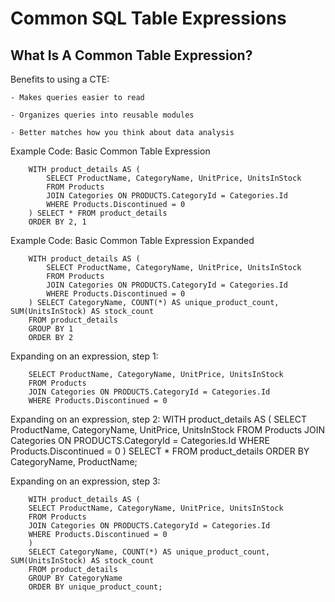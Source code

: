 # **Common SQL Table Expressions**

## **What Is A Common Table Expression?**

Benefits to using a CTE:

    - Makes queries easier to read

    - Organizes queries into reusable modules

    - Better matches how you think about data analysis

Example Code: Basic Common Table Expression

        WITH product_details AS (  
            SELECT ProductName, CategoryName, UnitPrice, UnitsInStock
            FROM Products
            JOIN Categories ON PRODUCTS.CategoryId = Categories.Id
            WHERE Products.Discontinued = 0
        ) SELECT * FROM product_details
        ORDER BY 2, 1

Example Code: Basic Common Table Expression Expanded

        WITH product_details AS (  
            SELECT ProductName, CategoryName, UnitPrice, UnitsInStock
            FROM Products
            JOIN Categories ON PRODUCTS.CategoryId = Categories.Id
            WHERE Products.Discontinued = 0
        ) SELECT CategoryName, COUNT(*) AS unique_product_count, SUM(UnitsInStock) AS stock_count
        FROM product_details
        GROUP BY 1
        ORDER BY 2

Expanding on an expression, step 1:

        SELECT ProductName, CategoryName, UnitPrice, UnitsInStock
        FROM Products
        JOIN Categories ON PRODUCTS.CategoryId = Categories.Id
        WHERE Products.Discontinued = 0

Expanding on an expression, step 2:
        WITH product_details AS (
        SELECT ProductName, CategoryName, UnitPrice, UnitsInStock
        FROM Products
        JOIN Categories ON PRODUCTS.CategoryId = Categories.Id
        WHERE Products.Discontinued = 0
        )
        SELECT * FROM product_details
        ORDER BY CategoryName, ProductName;

Expanding on an expression, step 3:

        WITH product_details AS (
        SELECT ProductName, CategoryName, UnitPrice, UnitsInStock
        FROM Products
        JOIN Categories ON PRODUCTS.CategoryId = Categories.Id
        WHERE Products.Discontinued = 0
        )
        SELECT CategoryName, COUNT(*) AS unique_product_count, SUM(UnitsInStock) AS stock_count
        FROM product_details
        GROUP BY CategoryName
        ORDER BY unique_product_count;